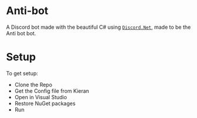 # Anti-bot
A Discord bot made with the beautiful C# using [`Discord.Net`](https://github.com/discord-net/Discord.Net), made to be the Anti bot bot.

# Setup

To get setup:

* Clone the Repo
* Get the Config file from Kieran
* Open in Visual Studio
* Restore NuGet packages
* Run
